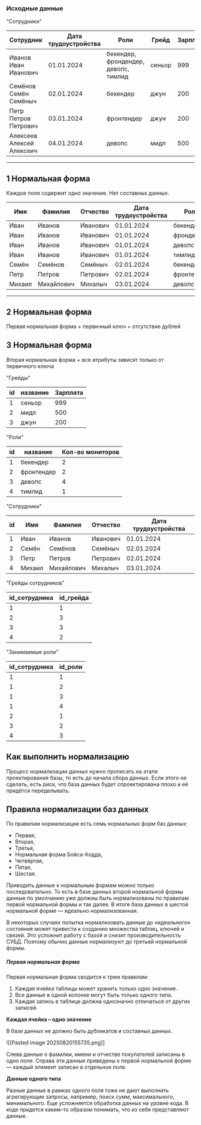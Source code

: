 
### Исходные данные

"Сотрудники"

|Сотрудник|Дата трудоустройства|Роли|Грейд|Зарплата|Кол-во мониторов|
|---|---|---|---|---|---|
|Иванов Иван Иванович|01.01.2024|бекендер, фрондендер, девопс, тимлид|сеньор|999|4|
|Семёнов Семён Семёныч|02.01.2024|бекендер|джун|200|2|
|Петр Петров Петрович|03.01.2024|фронтендер|джун|200|2|
|Алексеев Алексей Алексеич|04.01.2024|девопс|мидл|500|4|

---

## 1 Нормальная форма

Каждое поле содержит одно значение. Нет составных данных.

|Имя|Фамилия|Отчество|Дата трудоустройства|Роль|Грейд|Зарплата|Кол-во мониторов|
|---|---|---|---|---|---|---|---|
|Иван|Иванов|Иванович|01.01.2024|бекендер|сеньор|999|2|
|Иван|Иванов|Иванович|01.01.2024|фрондендер|сеньор|999|2|
|Иван|Иванов|Иванович|01.01.2024|девопс|сеньор|999|4|
|Иван|Иванов|Иванович|01.01.2024|тимлид|сеньор|999|1|
|Семён|Семёнов|Семёныч|02.01.2024|бекендер|джун|200|2|
|Петр|Петров|Петрович|02.01.2024|фронтендер|джун|200|2|
|Михаил|Михайлович|Михалыч|03.01.2024|девопс|мидл|500|4|

---

## 2 Нормальная форма

Первая нормальная форма + первичный ключ + отсутствие дублей

## 3 Нормальная форма

Вторая нормальная форма + все атрибуты зависят только от первичного ключа

"Грейды"

|id|название|Зарплата|
|---|---|---|
|1|сеньор|999|
|2|мидл|500|
|3|джун|200|

"Роли"

|id|название|Кол-во мониторов|
|---|---|---|
|1|бекендер|2|
|2|фронтендер|2|
|3|девопс|4|
|4|тимлид|1|

"Сотрудники"

|id|Имя|Фамилия|Отчество|Дата трудоустройства|
|---|---|---|---|---|
|1|Иван|Иванов|Иванович|01.01.2024|
|2|Семён|Семёнов|Семёныч|02.01.2024|
|3|Петр|Петров|Петрович|02.01.2024|
|4|Михаил|Михайлович|Михалыч|03.01.2024|

"Грейды сотрудников"

|id_сотрудника|id_грейда|
|---|---|
|1|1|
|2|3|
|3|3|
|4|2|

"Занимаемые роли"

|id_сотрудника|id_роли|
|---|---|
|1|1|
|1|2|
|1|3|
|1|4|
|2|1|
|3|2|
|4|3|

## Как выполнить нормализацию

Процесс нормализации данных нужно прописать на этапе проектирования базы, то есть до начала сбора данных. Если этого не сделать, есть риск, что база данных будет спроектирована плохо и её придётся переделывать.

## Правила нормализации баз данных

По правилам нормализации есть семь нормальных форм баз данных:

- Первая,
- Вторая,
- Третья,
- Нормальная форма Бойса-Кодда,
- Четвёртая,
- Пятая,
- Шестая.

Приводить данные к нормальным формам можно только последовательно. То есть в базе данных второй нормальной формы данные по умолчанию уже должны быть нормализованы по правилам первой нормальной формы и так далее. В итоге база данных в шестой нормальной форме — идеально нормализованная.

В некоторых случаях попытка нормализовать данные до «идеального» состояния может привести к созданию множества таблиц, ключей и связей. Это усложнит работу с базой и снизит производительность СУБД. Поэтому обычно данные нормализуют до третьей нормальной формы.

##### Первая нормальная форма

Первая нормальная форма сводится к трем правилам:
1. Каждая ячейка таблицы может хранить только одно значение.
2. Все данные в одной колонке могут быть только одного типа.
3. Каждая запись в таблице должна однозначно отличаться от других записей.

**Каждая ячейка – одно значение**

В базе данных не должно быть дубликатов и составных данных.

![[Pasted image 20250820155735.png]]

Слева данные о фамилии, имени и отчестве покупателей записаны в одно поле. Справа эти данные приведены к первой нормальной форме — каждый элемент записан в отдельное поле.

**Данные одного типа**

Разные данные в рамках одного поля тоже не дают выполнить агрегирующие запросы, например, поиск сумм, максимального, минимального. Еще усложняется обработка данных на уровне кода. В коде придется каким-то образом понимать, что из себя представляют данные.

